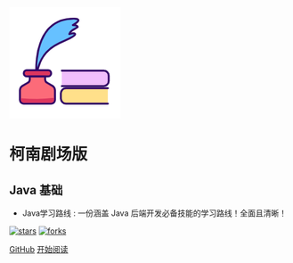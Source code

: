 ![logo](_media/logo.png)

# 柯南剧场版

## Java 基础

- Java学习路线 : 一份涵盖 Java 后端开发必备技能的学习路线！全面且清晰！
    
[![stars](https://badgen.net/github/stars/fuzhengwei/fuzhengwei.github.io?icon=github&color=4ab8a1)](https://gitee.com/hswealth/dashboard/projects)
[![forks](https://badgen.net/github/forks/fuzhengwei/fuzhengwei.github.io?icon=github&color=4ab8a1)](https://gitee.com/hswealth/dashboard/projects) 

[GitHub](<https://gitee.com/hswealth/dashboard/projects>)
[开始阅读](README.md)